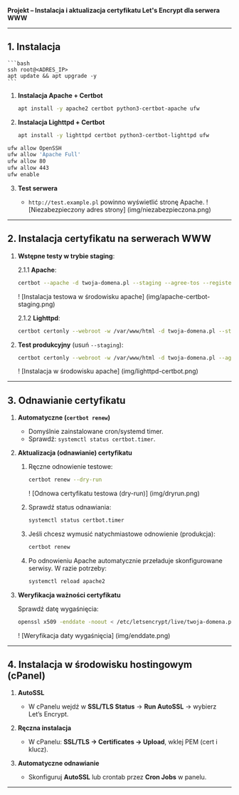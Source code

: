 **Projekt – Instalacja i aktualizacja certyfikatu Let's Encrypt dla serwera WWW**

---

## 1. Instalacja

    ```bash
    ssh root@<ADRES_IP>
    apt update && apt upgrade -y
    ```

1.  **Instalacja Apache + Certbot**

    ```bash
    apt install -y apache2 certbot python3-certbot-apache ufw
    ```

2.  **Instalacja Lighttpd + Certbot**

    ```bash
    apt install -y lighttpd certbot python3-certbot-lighttpd ufw
    ```

```bash
ufw allow OpenSSH
ufw allow 'Apache Full'
ufw allow 80
ufw allow 443
ufw enable
```

3. **Test serwera**

   - `http://test.example.pl` powinno wyświetlić stronę Apache.
     ! [Niezabezpieczony adres strony] (img/niezabezpieczona.png)

---

## 2. Instalacja certyfikatu na serwerach WWW

1. **Wstępne testy w trybie staging**:

   2.1.1 **Apache**:

   ```bash
   certbot --apache -d twoja-domena.pl --staging --agree-tos --register-unsafely-without-email
   ```

   ! [Instalacja testowa w środowisku apache] (img/apache-certbot-staging.png)

   2.1.2 **Lighttpd**:

   ```bash
   certbot certonly --webroot -w /var/www/html -d twoja-domena.pl --staging --agree-tos --register-unsafely-without-email
   ```

2. **Test produkcyjny** (usuń `--staging`):

   ```bash
   certbot certonly --webroot -w /var/www/html -d twoja-domena.pl --agree-tos --register-unsafely-without-email
   ```

   ! [Instalacja w środowisku apache] (img/lighttpd-certbot.png)

---

## 3. Odnawianie certyfikatu

1. **Automatyczne (`certbot renew`)**

   - Domyślnie zainstalowane cron/systemd timer.
   - Sprawdź: `systemctl status certbot.timer`.

2. **Aktualizacja (odnawianie) certyfikatu**

   1. Ręczne odnowienie testowe:

      ```bash
      certbot renew --dry-run
      ```

      ! [Odnowa certyfikatu testowa (dry-run)] (img/dryrun.png)

   2. Sprawdź status odnawiania:

      ```bash
      systemctl status certbot.timer
      ```

   3. Jeśli chcesz wymusić natychmiastowe odnowienie (produkcja):

      ```bash
      certbot renew
      ```

   4. Po odnowieniu Apache automatycznie przeładuje skonfigurowane serwisy. W razie potrzeby:

      ```bash
      systemctl reload apache2
      ```

3. **Weryfikacja ważności certyfikatu**

   Sprawdź datę wygaśnięcia:

   ```bash
   openssl x509 -enddate -noout < /etc/letsencrypt/live/twoja-domena.pl/cert.pem
   ```

   ! [Weryfikacja daty wygaśnięcia] (img/enddate.png)

---

## 4. Instalacja w środowisku hostingowym (cPanel)

1. **AutoSSL**

   - W cPanelu wejdź w **SSL/TLS Status** → **Run AutoSSL** → wybierz Let’s Encrypt.

2. **Ręczna instalacja**

   - W cPanelu: **SSL/TLS → Certificates → Upload**, wklej PEM (cert i klucz).

3. **Automatyczne odnawianie**

   - Skonfiguruj **AutoSSL** lub crontab przez **Cron Jobs** w panelu.

---
